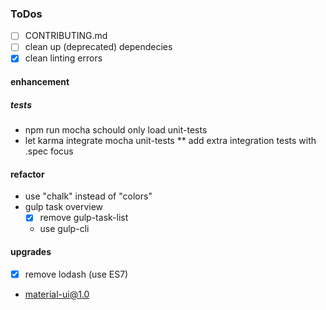 ### ToDos
* [ ] CONTRIBUTING.md
* [ ] clean up (deprecated) dependecies
* [x] clean linting errors

#### enhancement

##### tests
* npm run mocha schould only load unit-tests
* let karma integrate mocha unit-tests
** add extra integration tests with .spec focus

#### refactor
* use "chalk" instead of "colors"
* gulp task overview  
  * [x] remove gulp-task-list
  * use gulp-cli 

#### upgrades
* [x] remove lodash (use ES7)
* material-ui@1.0
